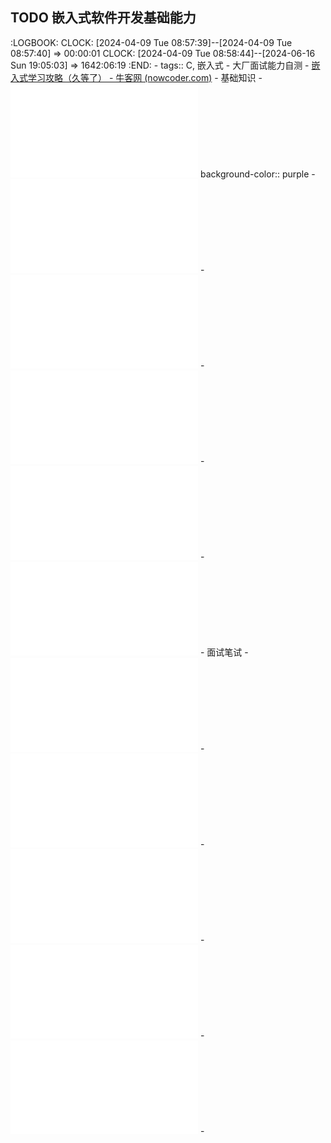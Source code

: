 ## TODO 嵌入式软件开发基础能力
:LOGBOOK:
CLOCK: [2024-04-09 Tue 08:57:39]--[2024-04-09 Tue 08:57:40] =>  00:00:01
CLOCK: [2024-04-09 Tue 08:58:44]--[2024-06-16 Sun 19:05:03] =>  1642:06:19
:END:
	- tags:: C, 嵌入式
	- 大厂面试能力自测
		- [嵌入式学习攻略（久等了） - 牛客网 (nowcoder.com)](https://www.nowcoder.com/issue/tutorial?zhuanlanId=jvN8gj&uuid=fb7f660800944d0abb9e7fb4b5ddf685)
	- 基础知识
		- ![高质量C编程指南.pdf](../assets/高质量C编程指南_1712566208452_0.pdf)
		  background-color:: purple
		- ![《计算机组成原理》唐朔飞.pdf](../assets/《计算机组成原理》唐朔飞_1712566226577_0.pdf)
		- ![计算机组成与设计：硬件 软件接口.big.pdf](../assets/计算机组成与设计：硬件_软件接口.big_1712572367457_0.pdf)
		- ![ARM体系结构与编程（高清带书签） 杜春雷.big.pdf](../assets/ARM体系结构与编程（高清带书签）_杜春雷.big_1712572372991_0.pdf)
		- ![程序员的自我修养--链接、装载与库.big.pdf](../assets/程序员的自我修养--链接、装载与库.big_1712572391422_0.pdf)
		- ![嵌入式C语言自我修养——从芯片、编译器到操作系统.big.pdf](../assets/嵌入式C语言自我修养——从芯片、编译器到操作系统.big_1712572407613_0.pdf)
	- 面试笔试
		- ![(mandatory)C语言终极面试宝典.pdf](../assets/(mandatory)C语言终极面试宝典_1712572443749_0.pdf)
		- ![(mandatory)操作系统.big.pdf](../assets/(mandatory)操作系统.big_1712572447761_0.pdf)
		- ![(mandatory)嵌入式软件开发笔试面试指南.pdf](../assets/(mandatory)嵌入式软件开发笔试面试指南_1712572451734_0.pdf)
		- ![(optional)Http核心总结.pdf](../assets/(optional)Http核心总结_1712572455537_0.pdf)
		- ![王道程序员面试宝典_s13441339-王道论坛 组编.big.pdf](../assets/王道程序员面试宝典_s13441339-王道论坛_组编.big_1712572458505_0.pdf)
		-
